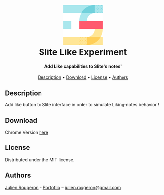 <h1 align="center">
  <img src="https://github.com/julienR2/slite-like-experiment/blob/master/icons/icon128.png?raw=true" alt="Like experiment" height="128">
  <br>
  Slite Like Experiment
  <br>
</h1>

<h4 align="center">Add Like capabilities to Slite's notes'</h4>

<p align="center">
  <a href="#description">Description</a> •
  <a href="#download">Download</a> •
  <a href="#license">License</a> •
  <a href="#authors">Authors</a>
</p>

## Description

Add like button to Slite interface in order to simulate Liking-notes behavior !

## Download

Chrome Version [here]()

## License

Distributed under the MIT license.

## Authors

[Julien Rougeron](https://github.com/julienr2) – [Portoflio](https://julienr2.github.io) – julien.rougeron@gmail.com
